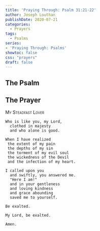 ```yaml
---
title: 'Praying Through: Psalm 31:21-22'
author: Joseph Louthan
publishDate: 2020-07-21
categories:
  - Prayers
tags:
  - Psalms
series:
- 'Praying Through: Psalms'
showtoc: false
css: "prayers"
draft: false
---
```

## The Psalm



## The Prayer

<div style="font-variant: small-caps;">My Steadfast Lover</div>

```text
Who is like you, my Lord,
  clothed in majesty
  and who alone is good.

When I have realized
 the extent of my pain
 the depths of my sin
 the torment of my evil soul
 the wickedness of the Devil
 and the infection of my heart.

I called upon you
  and swiftly, you answered me.
  "Here I am!"
  and in your gentleness
  and loving kindness
  and grace abounding
  saved me to yourself.

Be exalted.

My Lord, be exalted.

Amen.

```
